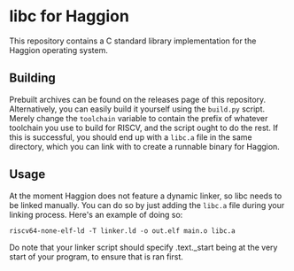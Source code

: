 # libc for Haggion
This repository contains a C standard library implementation for the Haggion operating system.

## Building
Prebuilt archives can be found on the releases page of this repository. Alternatively, you can easily build it yourself using the `build.py` script. Merely change the `toolchain` variable to contain the prefix of whatever toolchain you use to build for RISCV, and the script ought to do the rest. If this is successful, you should end up with a `libc.a` file in the same directory, which you can link with to create a runnable binary for Haggion.

## Usage
At the moment Haggion does not feature a dynamic linker, so libc needs to be linked manually. You can do so by just adding the `libc.a` file during your linking process. Here's an example of doing so:

`riscv64-none-elf-ld -T linker.ld -o out.elf main.o libc.a`

Do note that your linker script should specify .text.\_start being at the very start of your program, to ensure that is ran first.